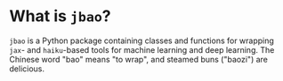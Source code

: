# What is `jbao`?

`jbao` is a Python package containing classes and functions for wrapping `jax`- and `haiku`-based tools for machine learning and deep learning. The Chinese word "bao" means "to wrap", and steamed buns ("baozi") are delicious.
